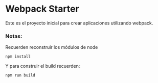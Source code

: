 # Webpack Starter

Este es el proyecto inicial para crear aplicaciones utilizando webpack.

### Notas:
Recuerden reconstruir los módulos de node
```
npm install
```

Y para construir el build recuerden:

```
npm run build
```
